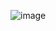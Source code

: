![image](https://github.com/DiegoDias007/GoRestApi/assets/127633385/db1bd149-4a74-421c-97ba-0d081890f182)
